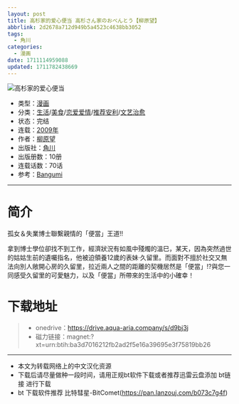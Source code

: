 ```yaml
---
layout: post
title: 高杉家的爱心便当 高杉さん家のおべんとう【柳原望】
abbrlink: 2d2678a712d949b5a4523c4638bb3052
tags:
  - 角川
categories:
  - 漫画
date: 1711114959088
updated: 1711782438669
---
```


![高杉家的爱心便当](https://img.20000207.xyz/file/9ae921c5bed560bc885c8.jpg)

- 类型：[漫画](/index.php/category/漫画)
- 分类：[生活](/index.php/category/生活)/[美食](/index.php/category/美食)/[恋爱爱情](/index.php/category/恋爱爱情)/[推荐安利](/index.php/category/推荐安利)/[文艺治愈](/index.php/category/文艺治愈)
- 状态：完结
- 连载：[2009年](/index.php/category/2009年)
- 作者：[柳原望](/index.php/category/柳原望)
- 出版社：[角川](/index.php/category/角川)
- 出版册数：10册
- 连载话数：70话
- 参考：[Bangumi](https://bangumi.tv/subject/70647)

***

# 简介

孤女＆失業博士聯繫親情的「便當」王道!!

拿到博士學位卻找不到工作，經濟狀況有如風中殘燭的溫巳，某天，因為突然過世的姑姑生前的遺囑指名，他被迫領養12歲的表妹‧久留里。而面對不擅於社交又無法向別人敞開心房的久留里，拉近兩人之間的距離的契機居然是「便當」!?與您一同感受久留里的可愛魅力，以及「便當」所帶來的生活中的小確幸！

# 下载地址

> - onedrive：<https://drive.aqua-aria.company/s/d9bj3j>
> - 磁力链接：magnet:?xt=urn:btih:ba3d7016212fb2ad2f5e16a39695e3f75819bb26

***

- 本文为转载网络上的中文汉化资源
- 下载后请尽量做种一段时间，请用正规bt软件下载或者推荐迅雷云盘添加 bt链接 进行下载
- bt 下载软件推荐 比特彗星-BitComet(<https://pan.lanzouj.com/b073c7g4f>)
